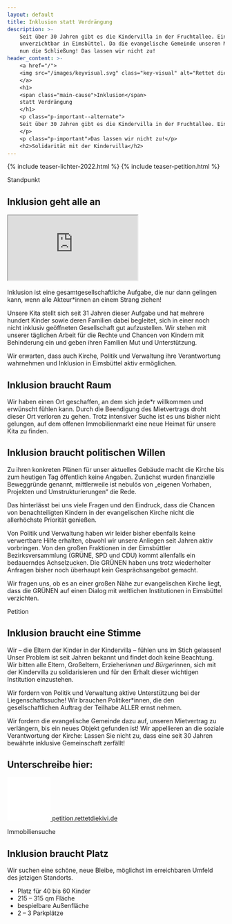 ```yaml
---
layout: default
title: Inklusion statt Verdrängung
description: >-
    Seit über 30 Jahren gibt es die Kindervilla in der Fruchtallee. Eine inklusive Einrichtung mit 50 Kitaplätzen –
    unverzichtbar in Eimsbüttel. Da die evangelische Gemeinde unseren Mietvertrag nicht verlängern möchte, droht der KiVi
    nun die Schließung! Das lassen wir nicht zu!
header_content: >-
    <a href="/">
    <img src="/images/keyvisual.svg" class="key-visual" alt="Rettet die KiVi, Dino mit Kindern">
    </a>
    <h1>
    <span class="main-cause">Inklusion</span>
    statt Verdrängung
    </h1>
    <p class="p-important--alternate">
    Seit über 30 Jahren gibt es die Kindervilla in der Fruchtallee. Eine inklusive Einrichtung mit 50 Kitaplätzen – unverzichtbar in Eimsbüttel. Da die evangelische Gemeinde unseren Mietvertrag nicht verlängern möchte, droht der KiVi nun die Schließung!
    </p>
    <p class="p-important">Das lassen wir nicht zu!</p>
    <h2>Solidarität mit der Kindervilla</h2>
---
```

<div class="teasers">
{% include teaser-lichter-2022.html %}
{% include teaser-petition.html %}
</div>

<span class="anchor__label" id="standpunkt">Standpunkt</span>

## Inklusion geht alle an

<iframe class="video-frame" src="https://www.youtube-nocookie.com/embed/gc656CUaofM?rel=0" title="Demonstration Inklusion statt Verdrängung" allow="accelerometer; autoplay; clipboard-write; encrypted-media; gyroscope; picture-in-picture" allowfullscreen=""></iframe>

Inklusion ist eine gesamtgesellschaftliche Aufgabe, die nur dann gelingen kann, wenn alle Akteur*innen an einem Strang ziehen!

Unsere Kita stellt sich seit 31 Jahren dieser Aufgabe und hat mehrere hundert Kinder sowie deren Familien dabei begleitet, sich in einer noch nicht inklusiv geöffneten Gesellschaft gut aufzustellen. Wir stehen mit unserer täglichen Arbeit für die Rechte und Chancen von Kindern mit Behinderung ein und geben ihren Familien Mut und Unterstützung.

<p class="p-important">
Wir erwarten, dass auch Kirche, Politik und Verwaltung ihre Verantwortung wahrnehmen und Inklusion in Eimsbüttel aktiv ermöglichen.
</p>

## Inklusion braucht Raum

Wir haben einen Ort geschaffen, an dem sich jede*r willkommen und erwünscht fühlen kann. Durch die Beendigung des Mietvertrags droht dieser Ort verloren zu gehen. Trotz intensiver Suche ist es uns bisher nicht gelungen, auf dem offenen Immobilienmarkt eine neue Heimat für unsere Kita zu finden.

## Inklusion braucht politischen Willen

Zu ihren konkreten Plänen für unser aktuelles Gebäude macht die Kirche bis zum heutigen Tag öffentlich keine Angaben. Zunächst wurden finanzielle Beweggründe genannt, mittlerweile ist nebulös von „eigenen Vorhaben, Projekten und Umstrukturierungen“ die Rede.

<p class="p-important">
Das hinterlässt bei uns viele Fragen und den Eindruck, dass die Chancen von benachteiligten Kindern in der evangelischen Kirche nicht die allerhöchste Priorität genießen.
</p>

Von Politik und Verwaltung haben wir leider bisher ebenfalls keine verwertbare Hilfe erhalten, obwohl wir unsere Anliegen seit Jahren aktiv vorbringen. Von den großen Fraktionen in der Eimsbüttler Bezirksversammlung (GRÜNE, SPD und CDU) kommt allenfalls ein bedauerndes Achselzucken. Die GRÜNEN haben uns trotz wiederholter Anfragen bisher noch überhaupt kein Gesprächsangebot gemacht.

Wir fragen uns, ob es an einer großen Nähe zur evangelischen Kirche liegt, dass die GRÜNEN auf einen Dialog mit weltlichen Institutionen in Eimsbüttel verzichten.

<span class="anchor__label" id="petition">Petition</span>

## Inklusion braucht eine Stimme

Wir – die Eltern der Kinder in der Kindervilla – fühlen uns im Stich gelassen! Unser Problem ist seit Jahren bekannt und findet doch keine Beachtung. Wir bitten alle Eltern, Großeltern, Erzieher*innen und Bürger*innen, sich mit der Kindervilla zu solidarisieren und für den Erhalt dieser wichtigen Institution einzustehen.

<p class="p-important">
Wir fordern von Politik und Verwaltung aktive Unterstützung bei der Liegenschaftssuche! Wir brauchen Politiker*innen, die den gesellschaftlichen Auftrag der Teilhabe ALLER ernst nehmen.
</p>

<p class="p-important">
Wir fordern die evangelische Gemeinde dazu auf, unseren Mietvertrag zu verlängern, bis ein neues Objekt gefunden ist! Wir appellieren an die soziale Verantwortung der Kirche: Lassen Sie nicht zu, dass eine seit 30 Jahren bewährte inklusive Gemeinschaft zerfällt!
</p>

## Unterschreibe hier:

<a href="http://petition.rettetdiekivi.de" class="profile" target="_blank">
<img src="images/petition.svg" alt="Stift">
petition.rettetdiekivi.de
</a>

<span class="anchor__label" id="immobiliensuche">Immobiliensuche</span>

## Inklusion braucht Platz

Wir suchen eine schöne, neue Bleibe, möglichst im erreichbaren Umfeld des jetzigen Standorts.

*   Platz für 40 bis 60 Kinder
*   215 – 315 qm Fläche
*   bespielbare Außenfläche
*   2 – 3 Parkplätze
